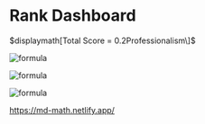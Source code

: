 # Rank Dashboard

$displaymath[Total Score = 0.2Professionalism\]$

![formula](https://render.githubusercontent.com/render/math?math=$e^{i%20\pi}%20=%20-1$)

![formula](https://render.githubusercontent.com/render/math?math=$Total%20Score%20=%200.2*(Professionalism/\mid%20Professionalism%20\mid)%20%2B%200.2*(Communication/\mid%20Communication%20\mid)%20%2B%200.2*\begin{cases}a%26x=0\\\\b%26x>0\end{cases}%2B0.2\begin{cases}a%26x=0\\\\b%26x>0\end{cases}%2B0.2overall%20score$)

![formula](https://render.githubusercontent.com/render/math?math=$Total%20Score_i%20=%200.2*(\dfrac%20{Professionalism_i}{\mid%20Professionalism%20\mid})%20%2B%200.2*(\dfrac%20{Communication}{\mid%20Communication\mid)}%20%2B%200.2*\begin{cases}a%26x=0\\\\b%26x>0\end{cases}%2B0.2\begin{cases}a%26x=0\\\\b%26x>0\end{cases}%2B0.2overall%20score$)

https://md-math.netlify.app/
